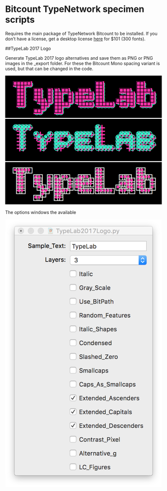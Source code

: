 # Bitcount TypeNetwork specimen scripts

Requires the main package of TypeNetwork Bitcount to be installed.
If you don’t have a license, get a desktop license <a href="https://store.typenetwork.com/foundry/typetr/fonts/bitcount">here</a> for $101 (300 fonts).

##TypeLab 2017 Logo

Generate TypeLab 2017 logo alternatives and save them as PNG or PNG images in the _export folder. For these the Bitcount Mono spacing variant is used, but that can be changed in the code.

![gallery/TypeLabLogo0018.png](gallery/TypeLabLogo0018.png)
![gallery/TypeLabLogo0021.png](gallery/TypeLabLogo0021.png)
![gallery/TypeLabLogo0026.png](gallery/TypeLabLogo0026.png)

The options windows the available

![gallery/TypeLab2017LogoFeatureWindow.png](gallery/TypeLab2017LogoFeatureWindow.png)
